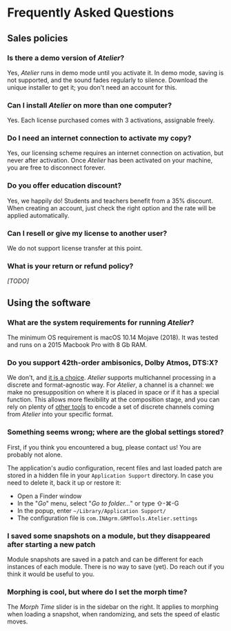 # Frequently Asked Questions

## Sales policies

### Is there a demo version of _Atelier_?

Yes, _Atelier_ runs in demo mode until you activate it. In demo mode, saving is not supported, and
the sound fades regularly to silence. Download the unique installer to get it; you don't need an
account for this.

### Can I install _Atelier_ on more than one computer?

Yes. Each license purchased comes with 3 activations, assignable freely.

### Do I need an internet connection to activate my copy?

Yes, our licensing scheme requires an internet connection on activation, but never after activation. Once _Atelier_ has been activated on your machine, you are free to disconnect forever.

### Do you offer education discount?

Yes, we happily do! Students and teachers benefit from a 35% discount. When creating an
account, just check the right option and the rate will be applied automatically.

### Can I resell or give my license to another user?

We do not support license transfer at this point.

### What is your return or refund policy?

_[TODO]_

## Using the software

### What are the system requirements for running _Atelier_?

The minimum OS requirement is macOS 10.14 Mojave (2018). It was tested and runs on a 2015 Macbook
Pro with 8 Gb RAM.

### Do you support 42th-order ambisonics, Dolby Atmos, DTS:X?

We don't, and [it is a choice](multichannel.md). _Atelier_ supports multichannel processing in a discrete and
format-agnostic way. For _Atelier_, a channel is a channel: we make no presupposition on where it is
placed in space or if it has a special function. This allows more flexibility at the composition
stage, and you can rely on plenty of [other tools](https://plugins.iem.at/) to encode a set of
discrete channels coming from _Atelier_ into your specific format.

### Something seems wrong; where are the global settings stored?

First, if you think you encountered a bug, please contact us! You are probably not alone.

The application's audio configuration, recent files and last loaded patch are stored in a hidden
file in your `Application Support` directory. In case you need to delete it, back it up or restore
it:

- Open a Finder window
- In the "_Go_" menu, select "_Go to folder..._" or type ⇧-⌘-G
- In the popup, enter `~/Library/Application Support/`
- The configuration file is `com.INAgrm.GRMTools.Atelier.settings`

### I saved some snapshots on a module, but they disappeared after starting a new patch

Module snapshots are saved in a patch and can be different for each instances of each module. There
is no way to save (yet). Do reach out if you think it would be useful to you.

### Morphing is cool, but where do I set the morph time?

The _Morph Time_ slider is in the sidebar on the right. It applies to morphing when loading a
snapshot, when randomizing, and sets the speed of elastic moves.
